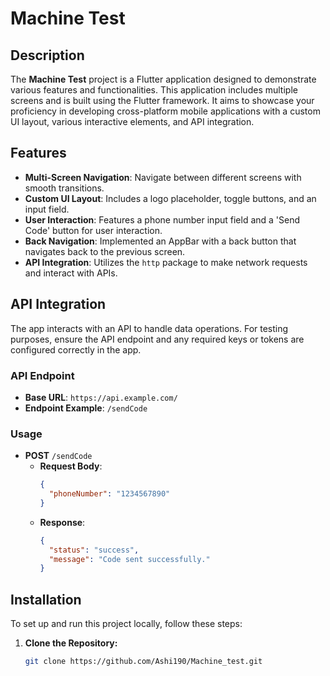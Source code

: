 # Machine Test

## Description

The **Machine Test** project is a Flutter application designed to demonstrate various features and functionalities. This application includes multiple screens and is built using the Flutter framework. It aims to showcase your proficiency in developing cross-platform mobile applications with a custom UI layout, various interactive elements, and API integration.

## Features

- **Multi-Screen Navigation**: Navigate between different screens with smooth transitions.
- **Custom UI Layout**: Includes a logo placeholder, toggle buttons, and an input field.
- **User Interaction**: Features a phone number input field and a 'Send Code' button for user interaction.
- **Back Navigation**: Implemented an AppBar with a back button that navigates back to the previous screen.
- **API Integration**: Utilizes the `http` package to make network requests and interact with APIs.

## API Integration

The app interacts with an API to handle data operations. For testing purposes, ensure the API endpoint and any required keys or tokens are configured correctly in the app.

### API Endpoint

- **Base URL**: `https://api.example.com/`
- **Endpoint Example**: `/sendCode`
  
### Usage

- **POST** `/sendCode`
  - **Request Body**:
    ```json
    {
      "phoneNumber": "1234567890"
    }
    ```
  - **Response**:
    ```json
    {
      "status": "success",
      "message": "Code sent successfully."
    }
    ```

## Installation

To set up and run this project locally, follow these steps:

1. **Clone the Repository:**
   ```bash
   git clone https://github.com/Ashi190/Machine_test.git
